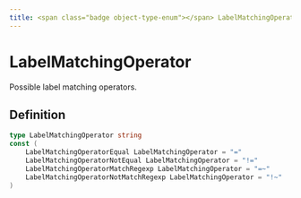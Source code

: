 ```yaml
---
title: <span class="badge object-type-enum"></span> LabelMatchingOperator
---
```

# <span class="badge object-type-enum"></span> LabelMatchingOperator

Possible label matching operators.

## Definition

```go
type LabelMatchingOperator string
const (
	LabelMatchingOperatorEqual LabelMatchingOperator = "="
	LabelMatchingOperatorNotEqual LabelMatchingOperator = "!="
	LabelMatchingOperatorMatchRegexp LabelMatchingOperator = "=~"
	LabelMatchingOperatorNotMatchRegexp LabelMatchingOperator = "!~"
)

```
